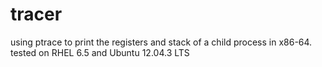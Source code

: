 tracer
======

using ptrace to print the registers and stack of a child process in x86-64.
tested on RHEL 6.5 and Ubuntu 12.04.3 LTS
